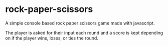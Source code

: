 # rock-paper-scissors

A simple console based rock paper scissors game made with javascript. 

The player is asked for their input each round and a score is kept depending on if the player wins, loses, or ties the round.